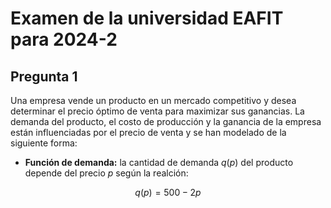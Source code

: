 # Examen de la universidad EAFIT para 2024-2

## Pregunta 1

Una empresa vende un producto en un mercado competitivo y desea determinar el precio óptimo de venta para maximizar sus ganancias. La demanda del producto, el costo de producción y la ganancia de la empresa están influenciadas por el precio de venta y se han modelado de la siguiente forma:

* **Función de demanda:** la cantidad de demanda $q(p)$ del producto depende del precio $p$ según la realción:

$$
q(p) = 500 - 2p
$$